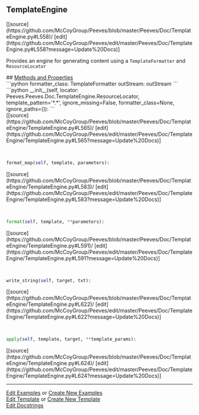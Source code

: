 ## <a id="Peeves.Doc.TemplateEngine.TemplateEngine">TemplateEngine</a> 

<div class="docs-source-link" markdown="1">
[[source](https://github.com/McCoyGroup/Peeves/blob/master/Peeves/Doc/TemplateEngine.py#L558)/
[edit](https://github.com/McCoyGroup/Peeves/edit/master/Peeves/Doc/TemplateEngine.py#L558?message=Update%20Docs)]
</div>

Provides an engine for generating content using a
`TemplateFormatter` and `ResourceLocator`







<div class="collapsible-section">
 <div class="collapsible-section collapsible-section-header" markdown="1">
## <a class="collapse-link" data-toggle="collapse" href="#methods" markdown="1"> Methods and Properties</a> <a class="float-right" data-toggle="collapse" href="#methods"><i class="fa fa-chevron-down"></i></a>
 </div>
 <div class="collapsible-section collapsible-section-body collapse " id="methods" markdown="1">
 ```python
formatter_class: TemplateFormatter
outStream: outStream
```
<a id="Peeves.Doc.TemplateEngine.TemplateEngine.__init__" class="docs-object-method">&nbsp;</a> 
```python
__init__(self, locator: Peeves.Peeves.Doc.TemplateEngine.ResourceLocator, template_pattern='*.*', ignore_missing=False, formatter_class=None, ignore_paths=()): 
```
<div class="docs-source-link" markdown="1">
[[source](https://github.com/McCoyGroup/Peeves/blob/master/Peeves/Doc/TemplateEngine/TemplateEngine.py#L565)/
[edit](https://github.com/McCoyGroup/Peeves/edit/master/Peeves/Doc/TemplateEngine/TemplateEngine.py#L565?message=Update%20Docs)]
</div>


<a id="Peeves.Doc.TemplateEngine.TemplateEngine.format_map" class="docs-object-method">&nbsp;</a> 
```python
format_map(self, template, parameters): 
```
<div class="docs-source-link" markdown="1">
[[source](https://github.com/McCoyGroup/Peeves/blob/master/Peeves/Doc/TemplateEngine/TemplateEngine.py#L583)/
[edit](https://github.com/McCoyGroup/Peeves/edit/master/Peeves/Doc/TemplateEngine/TemplateEngine.py#L583?message=Update%20Docs)]
</div>


<a id="Peeves.Doc.TemplateEngine.TemplateEngine.format" class="docs-object-method">&nbsp;</a> 
```python
format(self, template, **parameters): 
```
<div class="docs-source-link" markdown="1">
[[source](https://github.com/McCoyGroup/Peeves/blob/master/Peeves/Doc/TemplateEngine/TemplateEngine.py#L591)/
[edit](https://github.com/McCoyGroup/Peeves/edit/master/Peeves/Doc/TemplateEngine/TemplateEngine.py#L591?message=Update%20Docs)]
</div>


<a id="Peeves.Doc.TemplateEngine.TemplateEngine.write_string" class="docs-object-method">&nbsp;</a> 
```python
write_string(self, target, txt): 
```
<div class="docs-source-link" markdown="1">
[[source](https://github.com/McCoyGroup/Peeves/blob/master/Peeves/Doc/TemplateEngine/TemplateEngine.py#L622)/
[edit](https://github.com/McCoyGroup/Peeves/edit/master/Peeves/Doc/TemplateEngine/TemplateEngine.py#L622?message=Update%20Docs)]
</div>


<a id="Peeves.Doc.TemplateEngine.TemplateEngine.apply" class="docs-object-method">&nbsp;</a> 
```python
apply(self, template, target, **template_params): 
```
<div class="docs-source-link" markdown="1">
[[source](https://github.com/McCoyGroup/Peeves/blob/master/Peeves/Doc/TemplateEngine/TemplateEngine.py#L624)/
[edit](https://github.com/McCoyGroup/Peeves/edit/master/Peeves/Doc/TemplateEngine/TemplateEngine.py#L624?message=Update%20Docs)]
</div>
 </div>
</div>











---

[Edit Examples](https://github.com/McCoyGroup/Peeves/edit/gh-pages/ci/examples/Peeves/Doc/TemplateEngine/TemplateEngine.md) or 
[Create New Examples](https://github.com/McCoyGroup/Peeves/new/gh-pages/?filename=ci/examples/Peeves/Doc/TemplateEngine/TemplateEngine.md) <br/>
[Edit Template](https://github.com/McCoyGroup/Peeves/edit/gh-pages/ci/docs/Peeves/Doc/TemplateEngine/TemplateEngine.md) or 
[Create New Template](https://github.com/McCoyGroup/Peeves/new/gh-pages/?filename=ci/docs/templates/Peeves/Doc/TemplateEngine/TemplateEngine.md) <br/>
[Edit Docstrings](https://github.com/McCoyGroup/Peeves/edit/master/Peeves/Doc/TemplateEngine.py#L558?message=Update%20Docs)